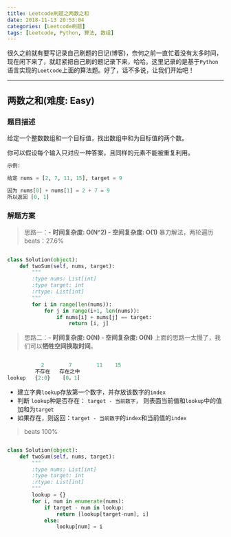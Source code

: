```yaml
---
title: Leetcode刷题之两数之和
date: 2018-11-13 20:53:04
categories: [Leetcode刷题]
tags: [Leetcode, Python, 算法, 数组]
---
```


很久之前就有要写记录自己刷题的日记(博客)，奈何之前一直忙着没有太多时间，现在闲下来了，就赶紧把自己刷的题记录下来，哈哈。这里记录的是基于`Python`语言实现的`Leetcode`上面的算法题。好了，话不多说，让我们开始吧！
<!--more-->

---

## 两数之和(难度: Easy)

### 题目描述

给定一个整数数组和一个目标值，找出数组中和为目标值的两个数。

你可以假设每个输入只对应一种答案，且同样的元素不能被重复利用。

```Python
示例:

给定 nums = [2, 7, 11, 15], target = 9

因为 nums[0] + nums[1] = 2 + 7 = 9
所以返回 [0, 1]

```

### 解题方案

> 思路一：**- 时间复杂度: O(N^2) - 空间复杂度: O(1)**
> 暴力解法，两轮遍历
> beats：27.6%

```Python

class Solution(object):
    def twoSum(self, nums, target):
        """
        :type nums: List[int]
        :type target: int
        :rtype: List[int]
        """
        for i in range(len(nums)):
            for j in range(i+1, len(nums)):
                if nums[i] + nums[j] == target:
                    return [i, j]

```

> 思路二：**- 时间复杂度: O(N) - 空间复杂度: O(N)**
> 上面的思路一太慢了，我们可以**牺牲空间换取时间**。

```Python

           2        7        11    15
         不存在   存在之中
lookup   {2:0}    [0，1]

```

* 建立字典`lookup`存放第一个数字，并存放该数字的`index`
* 判断 `lookup`种是否存在： `target - 当前数字`， 则表面当前值和`lookup`中的值加和为`target`
* 如果存在，则返回：`target - 当前数字`的`index`和当前值的`index`

> beats 100%

```Python

class Solution(object):
    def twoSum(self, nums, target):
        """
        :type nums: List[int]
        :type target: int
        :rtype: List[int]
        """
        lookup = {}
        for i, num in enumerate(nums):
            if target - num in lookup:
                return [lookup[target-num], i]
            else:
                lookup[num] = i

```
